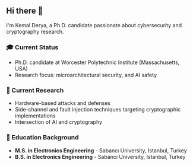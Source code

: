 ## Hi there 👋

I'm Kemal Derya, a Ph.D. candidate passionate about cybersecurity and cryptography research.

### 🎓 Current Status
- Ph.D. candidate at Worcester Polytechnic Institute (Massachusetts, USA)
- Research focus: microarchitectural security, and AI safety

### 🔬 Current Research
- Hardware-based attacks and defenses
- Side-channel and fault injection techniques targeting cryptographic implementations
- Intersection of AI and cryptography

### 🏫 Education Background
- **M.S. in Electronics Engineering** - Sabancı University, Istanbul, Turkey
- **B.S. in Electronics Engineering** - Sabancı University, Istanbul, Turkey
